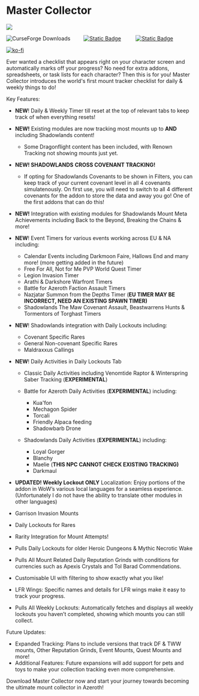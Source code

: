 # Master Collector

![](https://media.forgecdn.net/attachments/description/1077948/description_ef2d2447-7cfd-420b-b35e-5b420689b359.png)

![CurseForge Downloads](https://img.shields.io/curseforge/dt/1077948?style=for-the-badge&logo=curseforge&color=F16436)         [![Static Badge](https://img.shields.io/badge/Twitch-lavender?style=for-the-badge&logo=Twitch&logoSize=auto)](https://www.twitch.tv/divinekate)          [![Static Badge](https://img.shields.io/badge/Bluesky-lightblue?style=for-the-badge&logo=Bluesky&logoSize=auto)](https://bsky.app/profile/divinekate.bsky.social)

[![ko-fi](https://ko-fi.com/img/githubbutton_sm.svg)](https://ko-fi.com/N4N7F7NP4)

Ever wanted a checklist that appears right on your character screen and automatically marks off your progress? No need for extra addons, spreadsheets, or task lists for each character? Then this is for you! Master Collector introduces the world's first mount tracker checklist for daily & weekly things to do!

Key Features:

*   **NEW**! Daily & Weekly Timer till reset at the top of relevant tabs to keep track of when everything resets!

*   **NEW!** Existing modules are now tracking most mounts up to **AND** including Shadowlands content!
    *   Some Dragonflight content has been included, with Renown Tracking not showing mounts just yet.

*   **NEW! SHADOWLANDS** **CROSS COVENANT TRACKING!**
    *   If opting for Shadowlands Covenants to be shown in Filters, you can keep track of your current covenant level in all 4 covenants simulatenously. On first use, you will need to switch to all 4 different covenants for the addon to store the data and away you go! One of the first addons that can do this!

*   **NEW!** Integration with existing modules for Shadowlands Mount Meta Achievements including Back to the Beyond, Breaking the Chains & more!

*   **NEW**! Event Timers for various events working across EU & NA including:
    *   Calendar Events including Darkmoon Faire, Hallows End and many more! (more getting added in the future)
    *   Free For All, Not for Me PVP World Quest Timer
    *   Legion Invasion Timer
    *   Arathi & Darkshore Warfront Timers
    *   Battle for Azeroth Faction Assault Timers
    *   Nazjatar Summon from the Depths Timer (**EU TIMER MAY BE INCORRECT, NEED AN EXISTING SPAWN TIMER)**
    *   Shadowlands The Maw Covenant Assault, Beastwarrens Hunts & Tormentors of Torghast Timers

*   **NEW**! Shadowlands integration with Daily Lockouts including:
    *   Covenant Specific Rares
    *   General Non-covenant Specific Rares
    *   Maldraxxus Callings

*   **NEW**! Daily Activities in Daily Lockouts Tab
    *   Classic Daily Activities including Venomtide Raptor & Winterspring Saber Tracking (**EXPERIMENTAL**)

    *   Battle for Azeroth Daily Activities (**EXPERIMENTAL**) including:
        *   Kua'fon
        *   Mechagon Spider
        *   Torcali
        *   Friendly Alpaca feeding
        *   Shadowbarb Drone

    *   Shadowlands Daily Activities (**EXPERIMENTAL**) including:
        *   Loyal Gorger
        *   Blanchy
        *   Maelie (**THIS NPC CANNOT CHECK EXISTING TRACKING)**
        *   Darkmaul

*   **UPDATED! Weekly Lockout ONLY** Localization: Enjoy portions of the addon in WoW’s various local languages for a seamless experience. (Unfortunately I do not have the ability to translate other modules in other languages)
*   Garrison Invasion Mounts
*   Daily Lockouts for Rares
*   Rarity Integration for Mount Attempts!
*   Pulls Daily Lockouts for older Heroic Dungeons & Mythic Necrotic Wake
*   Pulls All Mount Related Daily Reputation Grinds with conditions for currencies such as Apexis Crystals and Tol Barad Commendations.
*   Customisable UI with filtering to show exactly what you like!
*   LFR Wings: Specific names and details for LFR wings make it easy to track your progress.
*   Pulls All Weekly Lockouts: Automatically fetches and displays all weekly lockouts you haven’t completed, showing which mounts you can still collect.

Future Updates:

*   Expanded Tracking: Plans to include versions that track DF & TWW mounts, Other Reputation Grinds, Event Mounts, Quest Mounts and more!
*   Additional Features: Future expansions will add support for pets and toys to make your collection tracking even more comprehensive.

Download Master Collector now and start your journey towards becoming the ultimate mount collector in Azeroth!
